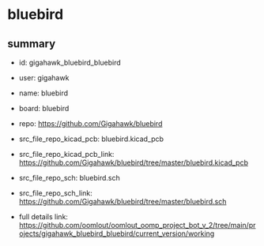 # bluebird
 
## summary 
* id: gigahawk_bluebird_bluebird
* user: gigahawk
* name: bluebird
* board: bluebird
* repo: https://github.com/Gigahawk/bluebird
* src_file_repo_kicad_pcb: bluebird.kicad_pcb
* src_file_repo_kicad_pcb_link: https://github.com/Gigahawk/bluebird/tree/master/bluebird.kicad_pcb


* src_file_repo_sch: bluebird.sch
* src_file_repo_sch_link: https://github.com/Gigahawk/bluebird/tree/master/bluebird.sch
* full details link: https://github.com/oomlout/oomlout_oomp_project_bot_v_2/tree/main/projects/gigahawk_bluebird_bluebird/current_version/working  







